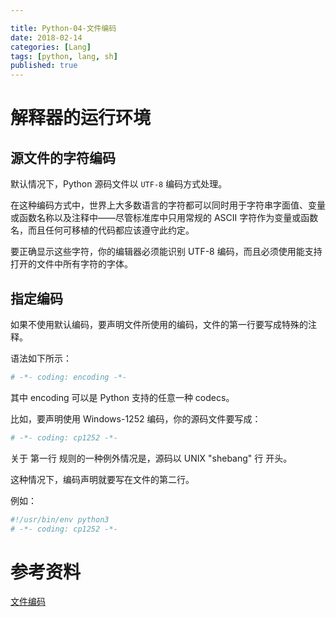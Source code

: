 ```yaml
---

title: Python-04-文件编码
date: 2018-02-14
categories: [Lang]
tags: [python, lang, sh]
published: true
---
```


# 解释器的运行环境

## 源文件的字符编码

默认情况下，Python 源码文件以 `UTF-8` 编码方式处理。

在这种编码方式中，世界上大多数语言的字符都可以同时用于字符串字面值、变量或函数名称以及注释中——尽管标准库中只用常规的 ASCII 字符作为变量或函数名，而且任何可移植的代码都应该遵守此约定。

要正确显示这些字符，你的编辑器必须能识别 UTF-8 编码，而且必须使用能支持打开的文件中所有字符的字体。

## 指定编码

如果不使用默认编码，要声明文件所使用的编码，文件的第一行要写成特殊的注释。

语法如下所示：

```py
# -*- coding: encoding -*-
```

其中 encoding 可以是 Python 支持的任意一种 codecs。

比如，要声明使用 Windows-1252 编码，你的源码文件要写成：

```py
# -*- coding: cp1252 -*-
```

关于 第一行 规则的一种例外情况是，源码以 UNIX "shebang" 行 开头。

这种情况下，编码声明就要写在文件的第二行。

例如：

```py
#!/usr/bin/env python3
# -*- coding: cp1252 -*-
```

# 参考资料

[文件编码](https://docs.python.org/zh-cn/3/tutorial/interpreter.html#the-interpreter-and-its-environment)


